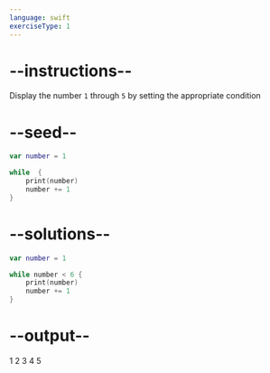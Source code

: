 ```yaml
---
language: swift
exerciseType: 1
---
```


# --instructions--

Display the number `1` through `5` by setting the appropriate condition

# --seed--

```swift
var number = 1

while  {
    print(number)
    number += 1
}
```

# --solutions--

```swift
var number = 1

while number < 6 {
    print(number)
    number += 1
}
```

# --output--

1
2
3
4
5
